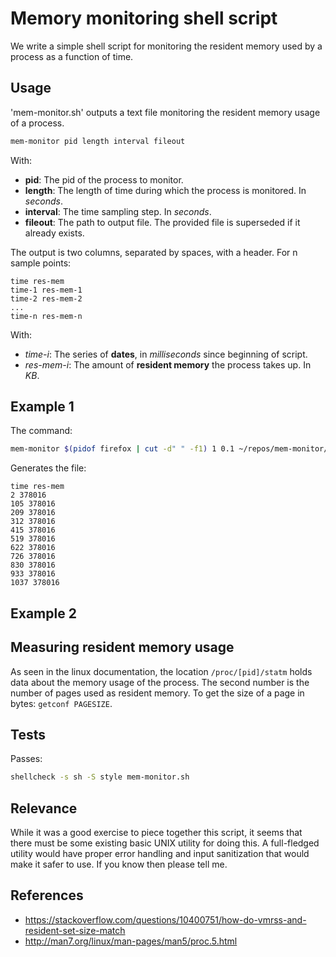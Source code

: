 # Memory monitoring shell script
We write a simple shell script for monitoring the resident memory used by a
process as a function of time.

## Usage
'mem-monitor.sh' outputs a text file monitoring the resident memory usage of a
process.
```sh
mem-monitor pid length interval fileout
```
With:
  - **pid**: The pid of the process to monitor.
  - **length**: The length of time during which the process is monitored.
                In *seconds*.
  - **interval**: The time sampling step. In *seconds*.
  - **fileout**: The path to output file. The provided file is superseded if it
                 already exists.

The output is two columns, separated by spaces, with a header.
For n sample points:
```
time res-mem
time-1 res-mem-1
time-2 res-mem-2
...
time-n res-mem-n
```
With:
  * *time-i*: The series of **dates**, in *milliseconds* since beginning of
              script.
  * *res-mem-i*: The amount of **resident memory** the process takes up.
                 In *KB*.
## Example 1
The command:
```sh
mem-monitor $(pidof firefox | cut -d" " -f1) 1 0.1 ~/repos/mem-monitor/test.txt
```
Generates the file:
```raw
time res-mem
2 378016
105 378016
209 378016
312 378016
415 378016
519 378016
622 378016
726 378016
830 378016
933 378016
1037 378016
```
## Example 2

## Measuring resident memory usage
As seen in the linux documentation, the location `/proc/[pid]/statm`
holds data about the memory usage of the process. The second number is the
number of pages used as resident memory. To get the size of a page in bytes:
`getconf PAGESIZE`.

## Tests
Passes:
```sh
shellcheck -s sh -S style mem-monitor.sh
```
## Relevance
While it was a good exercise to piece together this script, it seems that there
must be some existing basic UNIX utility for doing this. A full-fledged utility
would have proper error handling and input sanitization that would make it
safer to use. If you know then please tell me.
## References
  * https://stackoverflow.com/questions/10400751/how-do-vmrss-and-resident-set-size-match
  * http://man7.org/linux/man-pages/man5/proc.5.html
